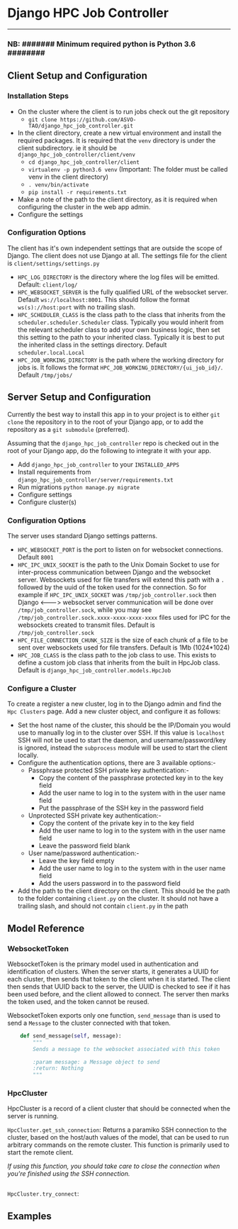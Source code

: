 # Django HPC Job Controller

---

### NB: ####### Minimum required python is Python 3.6 ######## #######

## Client Setup and Configuration

### Installation Steps

* On the cluster where the client is to run jobs check out the git repository
  * `git clone https://github.com/ASVO-TAO/django_hpc_job_controller.git`
* In the client directory, create a new virtual environment and install the required packages. It is required that the `venv` directory is under the client subdirectory. ie it should be `django_hpc_job_controller/client/venv`
  * `cd django_hpc_job_controller/client`
  * `virtualenv -p python3.6 venv` (Important: The folder must be called venv in the client directory)
  * `. venv/bin/activate`
  * `pip install -r requirements.txt`
* Make a note of the path to the client directory, as it is required when configuring the cluster in the web app admin.
* Configure the settings

### Configuration Options

The client has it's own independent settings that are outside the scope of Django. The client does not use Django at all. The settings file for the client is `client/settings/settings.py`

* `HPC_LOG_DIRECTORY` is the directory where the log files will be emitted. Default: `client/log/`
* `HPC_WEBSOCKET_SERVER` is the fully qualified URL of the websocket server. Default `ws://localhost:8001`. This should follow the format `ws(s)://host:port` with no trailing slash.
* `HPC_SCHEDULER_CLASS` is the class path to the class that inherits from the `scheduler.scheduler.Scheduler` class. Typically you would inherit from the relevant scheduler class to add your own business logic, then set this setting to the path to your inherited class. Typically it is best to put the inherited class in the settings directory. Default `scheduler.local.Local`
* `HPC_JOB_WORKING_DIRECTORY` is the path where the working directory for jobs is. It follows the format `HPC_JOB_WORKING_DIRECTORY/{ui_job_id}/`. Default `/tmp/jobs/`

## Server Setup and Configuration

Currently the best way to install this app in to your project is to either `git clone` the repository in to the root of your Django app, or to add the repository as a `git submodule` (preferred).

Assuming that the `django_hpc_job_controller` repo is checked out in the root of your Django app, do the following to integrate it with your app.

* Add `django_hpc_job_controller` to your `INSTALLED_APPS`
* Install requirements from `django_hpc_job_controller/server/requirements.txt`
* Run migrations `python manage.py migrate`
* Configure settings
* Configure cluster(s)

### Configuration Options

The server uses standard Django settings patterns.

* `HPC_WEBSOCKET_PORT` is the port to listen on for websocket connections. Default `8001`
* `HPC_IPC_UNIX_SOCKET` is the path to the Unix Domain Socket to use for inter-process communication between Django and the websocket server. Websockets used for file transfers will extend this path with a `.` followed by the uuid of the token used for the connection. So for example if `HPC_IPC_UNIX_SOCKET` was `/tmp/job_controller.sock` then Django <---> websocket server communication will be done over `/tmp/job_controller.sock`, while you may see `/tmp/job_controller.sock.xxxx-xxxx-xxxx-xxxx` files used for IPC for the websockets created to transmit files. Default is `/tmp/job_controller.sock`
* `HPC_FILE_CONNECTION_CHUNK_SIZE` is the size of each chunk of a file to be sent over websockets used for file transfers. Default is 1Mb (1024*1024)
* `HPC_JOB_CLASS` is the class path to the job class to use. This exists to define a custom job class that inherits from the built in HpcJob class. Default is `django_hpc_job_controller.models.HpcJob`

### Configure a Cluster

To create a register a new cluster, log in to the Django admin and find the `Hpc Clusters` page. Add a new cluster object, and configure it as follows:

* Set the host name of the cluster, this should be the IP/Domain you would use to manually log in to the cluster over SSH. If this value is `localhost` SSH will not be used to start the daemon, and username/password/key is ignored, instead the `subprocess` module will be used to start the client locally.
* Configure the authentication options, there are 3 available options:-
  * Passphrase protected SSH private key authentication:-
    * Copy the content of the passphrase protected key in to the key field
    * Add the user name to log in to the system with in the user name field
    * Put the passphrase of the SSH key in the password field
  * Unprotected SSH private key authentication:-
    * Copy the content of the private key in to the key field
    * Add the user name to log in to the system with in the user name field
    * Leave the password field blank
  * User name/password authentication:-
    * Leave the key field empty
    * Add the user name to log in to the system with in the user name field
    * Add the users password in to the password field
* Add the path to the client directory on the client. This should be the path to the folder containing `client.py` on the cluster. It should not have a trailing slash, and should not contain `client.py` in the path

## Model Reference

### WebsocketToken

WebsocketToken is the primary model used in authentication and identification of clusters. When the server starts, it generates a UUID for each cluster, then sends that token to the client when it is started. The client then sends that UUID back to the server, the UUID is checked to see if it has been used before, and the client allowed to connect. The server then marks the token used, and the token cannot be reused.

WebsocketToken exports only one function, `send_message` than is used to send a `Message` to the cluster connected with that token.

```python
    def send_message(self, message):
        """
        Sends a message to the websocket associated with this token

        :param message: a Message object to send
        :return: Nothing
        """
```

### HpcCluster

HpcCluster is a record of a client cluster that should be connected when the server is running. 

`HpcCluster.get_ssh_connection`: Returns a paramiko SSH connection to the cluster, based on the host/auth values of the model, that can be used to run arbitrary commands on the remote cluster. This function is primarily used to start the remote client. 

*If using this function, you should take care to close the connection when you're finished using the SSH connection.*

```

```

`HpcCluster.try_connect`: 

## Examples